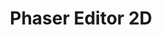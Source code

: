 ---
title: Phaser Editor 2D
description: The Phaser Editor 2D developers.
image: assets/logo.png
---